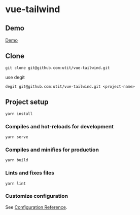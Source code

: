# vue-tailwind

## Demo
[Demo](https://utit.github.io/vue-tailwind/)

## Clone
```
git clone git@github.com:utit/vue-tailwind.git
```

use degit

```
degit git@github.com:utit/vue-tailwind.git <project-name>
```

## Project setup
```
yarn install
```

### Compiles and hot-reloads for development
```
yarn serve
```

### Compiles and minifies for production
```
yarn build
```

### Lints and fixes files
```
yarn lint
```

### Customize configuration
See [Configuration Reference](https://cli.vuejs.org/config/).
